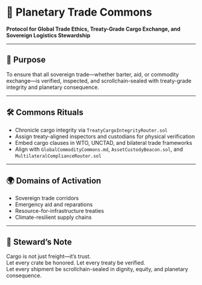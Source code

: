# 📜 Planetary Trade Commons  
**Protocol for Global Trade Ethics, Treaty-Grade Cargo Exchange, and Sovereign Logistics Stewardship**

---

## 🎯 Purpose  
To ensure that all sovereign trade—whether barter, aid, or commodity exchange—is verified, inspected, and scrollchain-sealed with treaty-grade integrity and planetary consequence.

---

## 🛠️ Commons Rituals  
- Chronicle cargo integrity via `TreatyCargoIntegrityRouter.sol`  
- Assign treaty-aligned inspectors and custodians for physical verification  
- Embed cargo clauses in WTO, UNCTAD, and bilateral trade frameworks  
- Align with `GlobalCommodityCommons.md`, `AssetCustodyBeacon.sol`, and `MultilateralComplianceRouter.sol`

---

## 🌍 Domains of Activation  
- Sovereign trade corridors  
- Emergency aid and reparations  
- Resource-for-infrastructure treaties  
- Climate-resilient supply chains

---

## 🧠 Steward’s Note  
Cargo is not just freight—it’s trust.  
Let every crate be honored. Let every treaty be verified.  
Let every shipment be scrollchain-sealed in dignity, equity, and planetary consequence.
